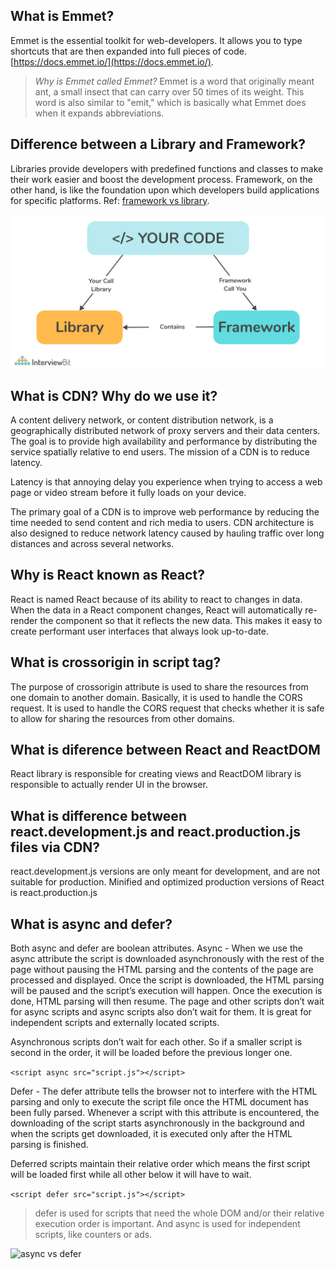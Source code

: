 ## What is Emmet?
Emmet is the essential toolkit for web-developers. It allows you to type shortcuts that are then expanded into full pieces of code. [https://docs.emmet.io/](https://docs.emmet.io/).

> *Why is Emmet called Emmet?* Emmet is a word that originally meant ant, a small insect that can carry over 50 times of its weight. This word is also similar to "emit," which is basically what Emmet does when it expands abbreviations.


## Difference between a Library and Framework?
Libraries provide developers with predefined functions and classes to make their work easier and boost the development process.
Framework, on the other hand, is like the foundation upon which developers build applications for specific platforms. 
Ref: [framework vs library](https://www.interviewbit.com/blog/framework-vs-library/).

![Framework vs Library](../Theory/images/frameworkVSlibrary.png)


## What is CDN? Why do we use it?
A content delivery network, or content distribution network, is a geographically distributed network of proxy servers and their data centers. The goal is to provide high availability and performance by distributing the service spatially relative to end users. The mission of a CDN is to reduce latency. 

Latency is that annoying delay you experience when trying to access a web page or video stream before it fully loads on your device. 

The primary goal of a CDN is to improve web performance by reducing the time needed to send content and rich media to users. CDN architecture is also designed to reduce network latency caused by hauling traffic over long distances and across several networks.



## Why is React known as React?
React is named React because of its ability to react to changes in data. When the data in a React component changes, React will automatically re-render the component so that it reflects the new data. This makes it easy to create performant user interfaces that always look up-to-date.



## What is crossorigin in script tag?
The purpose of crossorigin attribute is used to share the resources from one domain to another domain. Basically, it is used to handle the CORS request. It is used to handle the CORS request that checks whether it is safe to allow for sharing the resources from other domains.


## What is diference between React and ReactDOM
React library is responsible for creating views and ReactDOM library is responsible to actually render UI in the browser.



## What is difference between react.development.js and react.production.js files via CDN?
react.development.js versions are only meant for development, and are not suitable for production. Minified and optimized production versions of React is react.production.js



## What is async and defer?
Both async and defer are boolean attributes.
Async -  When we use the async attribute the script is downloaded asynchronously with the rest of the page without pausing the HTML parsing and the contents of the page are processed and displayed. Once the script is downloaded, the HTML parsing will be paused and the script’s execution will happen. Once the execution is done, HTML parsing will then resume. The page and other scripts don’t wait for async scripts and async scripts also don’t wait for them. It is great for independent scripts and externally located scripts.

Asynchronous scripts don’t wait for each other. So if a smaller script is second in the order, it will be loaded before the previous longer one.

```<script async src="script.js"></script>```

Defer - The defer attribute tells the browser not to interfere with the HTML parsing and only to execute the script file once the HTML document has been fully parsed. Whenever a script with this attribute is encountered, the downloading of the script starts asynchronously in the background and when the scripts get downloaded, it is executed only after the HTML parsing is finished.

Deferred scripts maintain their relative order which means the first script will be loaded first while all other below it will have to wait.

```<script defer src="script.js"></script>```

> defer is used for scripts that need the whole DOM and/or their relative execution order is important. And async is used for independent scripts, like counters or ads.

![async vs defer](../Theory/images/asyncVSdefer.png)

